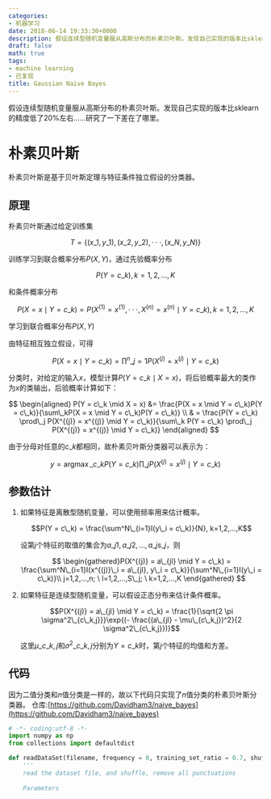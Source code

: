 ```yaml
---
categories:
- 机器学习
date: 2018-06-14 19:33:30+0000
description: 假设连续型随机变量服从高斯分布的朴素贝叶斯。发现自己实现的版本比sklearn的精度低了20%左右……研究了一下差在了哪里。
draft: false
math: true
tags:
- machine learning
- 已复现
title: Gaussian Naive Bayes
---
```

假设连续型随机变量服从高斯分布的朴素贝叶斯。发现自己实现的版本比sklearn的精度低了20%左右……研究了一下差在了哪里。
<!--more-->

# 朴素贝叶斯

朴素贝叶斯是基于贝叶斯定理与特征条件独立假设的分类器。

## 原理

朴素贝叶斯通过给定训练集

$$T = \lbrace (x\_1, y\_1), (x\_2, y\_2), ···, (x\_N, y\_N)\rbrace $$

训练学习到联合概率分布$P(X, Y)$，通过先验概率分布

$$P(Y = c\_k), k = 1,2,...,K$$

和条件概率分布

$$P(X = x \mid Y = c\_k) = P(X^{(1)} = x^{(1)}, ···, X^{(n)} = x^{(n)} \mid Y = c\_k), k=1,2,...,K$$

学习到联合概率分布$P(X, Y)$

由特征相互独立假设，可得

$$P(X = x \mid Y = c\_k) = \prod^n\_{j=1}P(X^{(j)}=x^{(j)} \mid Y = c\_k)$$

分类时，对给定的输入$x$，模型计算$P(Y = c\_k \mid X = x)$，将后验概率最大的类作为$x$的类输出，后验概率计算如下：

$$
\begin{aligned}
    P(Y = c\_k \mid X = x) &= \frac{P(X = x \mid Y = c\_k)P(Y = c\_k)}{\sum\_kP(X = x \mid Y = c\_k)P(Y = c\_k)} \\
    & = \frac{P(Y = c\_k) \prod\_j P(X^{(j)} = x^{(j)} \mid Y = c\_k)}{\sum\_k P(Y = c\_k) \prod\_j P(X^{(j)} = x^{(j)} \mid Y = c\_k)}
\end{aligned}
$$

由于分母对任意的$c\_k$都相同，故朴素贝叶斯分类器可以表示为：

$$
y = \mathop{\arg\max}\_{c\_k} P(Y = c\_k) \prod\_j P(X^{(j)} = x^{(j)} \mid Y = c\_k)
$$

## 参数估计

1. 如果特征是离散型随机变量，可以使用频率用来估计概率。

    $$P(Y = c\_k) = \frac{\sum^N\_{i=1}I(y\_i = c\_k)}{N}, k=1,2,...,K$$

    设第$j$个特征的取值的集合为${a\_{j1}, a\_{j2}, ..., a\_{js\_j}}$，则

    $$
    \begin{gathered}P(X^{(j)} = a\_{jl} \mid Y = c\_k) = \frac{\sum^N\_{i=1}I(x^{(j)}\_i = a\_{jl}, y\_i = c\_k)}{\sum^N\_{i=1}I(y\_i = c\_k)}\\
    j=1,2,...,n; \ l=1,2,...,S\_j; \ k=1,2,...,K
    \end{gathered}
    $$

2. 如果特征是连续型随机变量，可以假设正态分布来估计条件概率。

    $$P(X^{(j)} = a\_{jl} \mid Y = c\_k) = \frac{1}{\sqrt{2 \pi \sigma^2\_{c\_k,j}}}\exp{(- \frac{(a\_{jl} - \mu\_{c\_k,j})^2}{2 \sigma^2\_{c\_k,j}})}$$

    这里$\mu\_{c\_k,j}$和$\sigma^2\_{c\_k,j}$分别为$Y = c\_k$时，第$j$个特征的均值和方差。

## 代码

因为二值分类和$n$值分类是一样的，故以下代码只实现了$n$值分类的朴素贝叶斯分类器。
仓库:[https://github.com/Davidham3/naive_bayes](https://github.com/Davidham3/naive_bayes)

```python
# -*- coding:utf-8 -*-
import numpy as np
from collections import defaultdict

def readDataSet(filename, frequency = 0, training_set_ratio = 0.7, shuffle = True):
    '''
    read the dataset file, and shuffle, remove all punctuations
    
    Parameters
